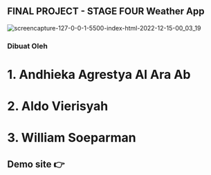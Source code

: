 ## FINAL PROJECT - STAGE FOUR Weather App

![screencapture-127-0-0-1-5500-index-html-2022-12-15-00_03_19](https://user-images.githubusercontent.com/100175934/207662355-bfb25941-c309-4c65-9ef5-c73a6e5c0e0a.png)

### Dibuat Oleh

# 1. Andhieka Agrestya Al Ara Ab
# 2. Aldo Vierisyah
# 3. William Soeparman

## Demo site 👉 
